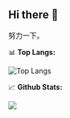 ## Hi there 👋

<!--
**remeinma/remeinma** is a ✨ _special_ ✨ repository because its `README.md` (this file) appears on your GitHub profile.

Here are some ideas to get you started:

- 🔭 I’m currently working on ...
- 🌱 I’m currently learning ...
- 👯 I’m looking to collaborate on ...
- 🤔 I’m looking for help with ...
- 💬 Ask me about ...
- 📫 How to reach me: ...
- 😄 Pronouns: ...
- ⚡ Fun fact: ...
-->
努力一下。

📊 **Top Langs:**

![Top Langs](https://github-readme-stats.vercel.app/api/top-langs/?username=remeinma&layout=compact&theme=tokyonight)

📈 **Github Stats:**

![](https://github-readme-stats.vercel.app/api?username=remeinma&show_icons=true&theme=transparent)


